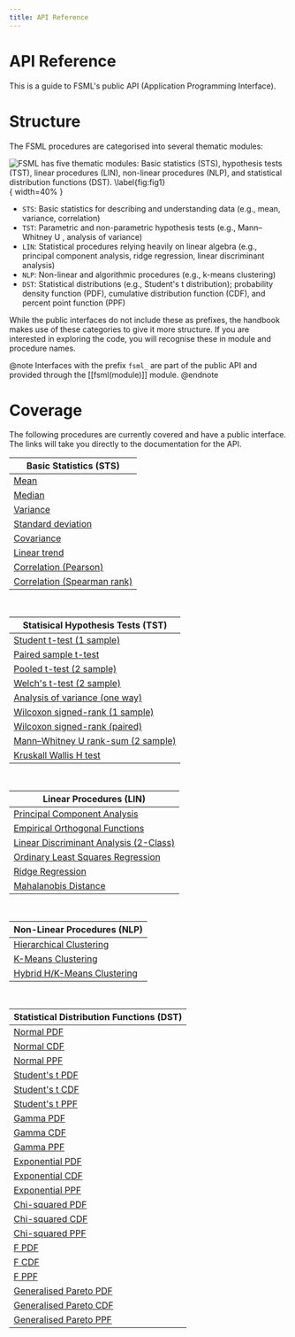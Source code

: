 ```yaml
---
title: API Reference
---
```


# API Reference

This is a guide to FSML's public API (Application Programming Interface).


# Structure

The FSML procedures are categorised into several thematic modules:

![FSML has five thematic modules: Basic statistics (STS), hypothesis tests (TST), linear procedures (LIN), non-linear procedures (NLP), and statistical distribution functions (DST). \label{fig:fig1}](../../media/fig/modules.png){ width=40% }

- `STS`: Basic statistics for describing and understanding data (e.g., mean, variance, correlation)
- `TST`: Parametric and non-parametric hypothesis tests (e.g., Mann–Whitney U , analysis of variance)
- `LIN`: Statistical procedures relying heavily on linear algebra (e.g., principal component analysis, ridge regression, linear discriminant analysis)
- `NLP`: Non-linear and algorithmic procedures (e.g., k-means clustering)
- `DST`: Statistical distributions (e.g., Student's t distribution); probability density function (PDF), cumulative distribution function (CDF), and percent point function (PPF)

While the public interfaces do not include these as prefixes, the handbook makes use of these
categories to give it more structure. If you are interested in exploring the code, you will
recognise these in module and procedure names.

@note
Interfaces with the prefix `fsml_` are part of the public API and provided through the [[fsml(module)]] module.
@endnote


# Coverage

The following procedures are currently covered and have a public interface. The links will take you directly to the documentation for the API.

| Basic Statistics (STS)                             |
| -------------------------------------------------- |
| [Mean](./sts.html#fsml_mean)                       |
| [Median](./sts.html#fsml_median)                   |
| [Variance](./sts.html#fsml_var)                    |
| [Standard deviation](./sts.html#fsml_std)          |
| [Covariance](./sts.html#fsml_cov)                  |
| [Linear trend](./sts.html#fsml_trend)              |
| [Correlation (Pearson)](./sts.html#fsml_pcc)       |
| [Correlation (Spearman rank)](./sts.html#fsml_scc) |

<br>

| Statisical Hypothesis Tests (TST)                                     |
| --------------------------------------------------------------------- |
| [Student t-test (1 sample)](./tst.html#fsml_ttest_1sample)            |
| [Paired sample t-test](./tst.html#fsml_ttest_paired)                  |
| [Pooled t-test (2 sample)](./tst.html#fsml_ttest_2sample)             |
| [Welch's t-test (2 sample)](./tst.html#fsml_ttest_2sample)            |
| [Analysis of variance (one way)](./tst.html#fsml_anova_1way)          |
| [Wilcoxon signed-rank (1 sample)](./tst.html#fsml_signedrank_1sample) |
| [Wilcoxon signed-rank (paired)](./tst.html#fsml_signedrank_paired)    |
| [Mann–Whitney U rank-sum (2 sample)](./tst.html#fsml_ranksum)         |
| [Kruskall Wallis H test](./tst.html#fsml_kruskalwallis)               |

<br>

| Linear Procedures (LIN)                                             |
| ------------------------------------------------------------------- |
| [Principal Component Analysis](./lin.html#fsml_pca)                 |
| [Empirical Orthogonal Functions](./lin.html#fsml_eof)               |
| [Linear Discriminant Analysis (2-Class)](./lin.html#fsml_lda_2class)|
| [Ordinary Least Squares Regression](./lin.html#fsml_ols)            |
| [Ridge Regression](./lin.html#fsml_ridge)                           |
| [Mahalanobis Distance](./lin.html#fsml_mahalanobis)                 |

<br>

| Non-Linear Procedures (NLP)                           |
| ----------------------------------------------------- |
| [Hierarchical Clustering](./nlp.html#fsml_hclust)     |
| [K-Means Clustering](./nlp.html#fsml_kmeans)          |
| [Hybrid H/K-Means Clustering](./nlp.html#fsml_hkmeans)|

<br>

| Statistical Distribution Functions (DST)          |
| ------------------------------------------------- |
| [Normal PDF](./dst.html#fsml_norm_pdf)            |
| [Normal CDF](./dst.html#fsml_norm_cdf)            |
| [Normal PPF](./dst.html#fsml_norm_ppf)            |
| [Student's t PDF](./dst.html#fsml_t_pdf)          |
| [Student's t CDF](./dst.html#fsml_t_cdf)          |
| [Student's t PPF](./dst.html#fsml_t_ppf)          |
| [Gamma PDF](./dst.html#fsml_gamma_pdf)            |
| [Gamma CDF](./dst.html#fsml_gamma_cdf)            |
| [Gamma PPF](./dst.html#fsml_gamma_ppf)            |
| [Exponential PDF](./dst.html#fsml_exp_pdf)        |
| [Exponential CDF](./dst.html#fsml_exp_cdf)        |
| [Exponential PPF](./dst.html#fsml_exp_ppf)        |
| [Chi-squared PDF](./dst.html#fsml_chi2_pdf)       |
| [Chi-squared CDF](./dst.html#fsml_chi2_cdf)       |
| [Chi-squared PPF](./dst.html#fsml_chi2_ppf)       |
| [F PDF](./dst.html#fsml_f_pdf)                    |
| [F CDF](./dst.html#fsml_f_cdf)                    |
| [F PPF](./dst.html#fsml_f_ppf)                    |
| [Generalised Pareto PDF](./dst.html#fsml_gpd_pdf) |
| [Generalised Pareto CDF](./dst.html#fsml_gpd_cdf) |
| [Generalised Pareto PPF](./dst.html#fsml_gpd_ppf) |
